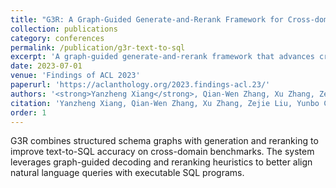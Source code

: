 ```yaml
---
title: "G3R: A Graph-Guided Generate-and-Rerank Framework for Cross-domain Text-to-SQL Generation"
collection: publications
category: conferences
permalink: /publication/g3r-text-to-sql
excerpt: 'A graph-guided generate-and-rerank framework that advances cross-domain text-to-SQL generation.'
date: 2023-07-01
venue: 'Findings of ACL 2023'
paperurl: 'https://aclanthology.org/2023.findings-acl.23/'
authors: '<strong>Yanzheng Xiang</strong>, Qian-Wen Zhang, Xu Zhang, Zejie Liu, Yunbo Cao, Deyu Zhou'
citation: 'Yanzheng Xiang, Qian-Wen Zhang, Xu Zhang, Zejie Liu, Yunbo Cao, Deyu Zhou. 2023. "G3R: A Graph-Guided Generate-and-Rerank Framework for Cross-domain Text-to-SQL Generation." In <i>Findings of ACL 2023</i>.'
order: 1
---
```


G3R combines structured schema graphs with generation and reranking to improve text-to-SQL accuracy on cross-domain benchmarks. The system leverages graph-guided decoding and reranking heuristics to better align natural language queries with executable SQL programs.
